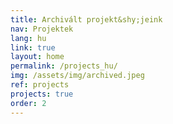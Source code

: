 ```yaml
---
title: Archivált projekt&shy;jeink
nav: Projektek
lang: hu
link: true
layout: home
permalink: /projects_hu/
img: /assets/img/archived.jpeg
ref: projects
projects: true
order: 2
---
```

